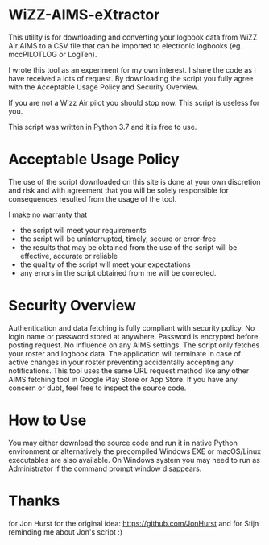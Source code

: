 # WiZZ-AIMS-eXtractor
This utility is for downloading and converting your logbook data from WiZZ Air AIMS to a CSV file that can be imported to electronic logbooks (eg. mccPILOTLOG or LogTen). 

I wrote this tool as an experiment for my own interest. I share the code as I have received a lots of request. By downloading the script you fully agree with the Acceptable Usage Policy and Security Overview.

If you are not a Wizz Air pilot you should stop now. This script is useless for you.

This script was written in Python 3.7 and it is free to use.

# Acceptable Usage Policy

The use of the script downloaded on this site is done at your own discretion and risk and with agreement that you will be solely responsible for consequences resulted from the usage of the tool.

I make no warranty that

- the script will meet your requirements
- the script will be uninterrupted, timely, secure or error-free
- the results that may be obtained from the use of the script will be effective, accurate or reliable
- the quality of the script will meet your expectations
- any errors in the script obtained from me will be corrected. 

# Security Overview
Authentication and data fetching is fully compliant with security policy. No login name or password stored at anywhere. Password is encrypted before posting request. No influence on any AIMS settings. The script only fetches your roster and logbook data. The application will terminate in case of active changes in your roster preventing accidentally accepting any notifications. This tool uses the same URL request method like any other AIMS fetching tool in Google Play Store or App Store. If you have any concern or dubt, feel free to inspect the source code.

# How to Use
You may either download the source code and run it in native Python environment or alternatively the precompiled Windows EXE or macOS/Linux executables are also available. On Windows system you may need to run as Administrator if the command prompt window disappears.

# Thanks
for Jon Hurst for the original idea: https://github.com/JonHurst
and for Stijn reminding me about Jon's script :)

